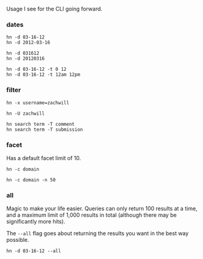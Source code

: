Usage I see for the CLI going forward.



### dates

```
hn -d 03-16-12
hn -d 2012-03-16

hn -d 031612
hn -d 20120316

hn -d 03-16-12 -t 0 12
hn -d 03-16-12 -t 12am 12pm
```


### filter

```
hn -x username=zachwill

hn -U zachwill

hn search term -T comment
hn search term -T submission
```


### facet

Has a default facet limit of 10.

```
hn -c domain

hn -c domain -n 50
```


### all

Magic to make your life easier. Queries can only return 100 results at a
time, and a maximum limit of 1,000 results in total (although there may
be significantly more hits).

The `--all` flag goes about returning the results you want in the best
way possible.

```
hn -d 03-16-12 --all
```
